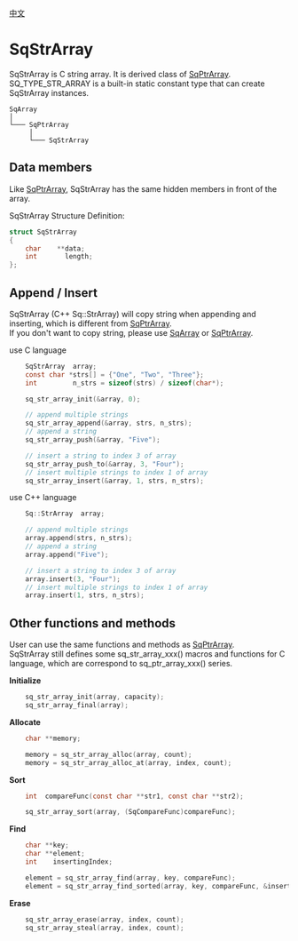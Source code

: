 [中文](SqStrArray.cn.md)

# SqStrArray

SqStrArray is C string array. It is derived class of [SqPtrArray](SqPtrArray.md).  
SQ_TYPE_STR_ARRAY is a built-in static constant type that can create SqStrArray instances.

	SqArray
	│
	└─── SqPtrArray
	     │
	     └─── SqStrArray

## Data members

Like [SqPtrArray](SqPtrArray.md), SqStrArray has the same hidden members in front of the array.  
  
SqStrArray Structure Definition:

```c
struct SqStrArray
{
	char    **data;
	int       length;
};
```

## Append / Insert

SqStrArray (C++ Sq::StrArray) will copy string when appending and inserting, which is different from [SqPtrArray](SqPtrArray.md).  
If you don't want to copy string, please use [SqArray](SqArray.md) or [SqPtrArray](SqPtrArray.md).  
  
use C language

```c
	SqStrArray  array;
	const char *strs[] = {"One", "Two", "Three"};
	int         n_strs = sizeof(strs) / sizeof(char*);

	sq_str_array_init(&array, 0);

	// append multiple strings
	sq_str_array_append(&array, strs, n_strs);
	// append a string
	sq_str_array_push(&array, "Five");

	// insert a string to index 3 of array
	sq_str_array_push_to(&array, 3, "Four");
	// insert multiple strings to index 1 of array
	sq_str_array_insert(&array, 1, strs, n_strs);
```

use C++ language

```c++
	Sq::StrArray  array;

	// append multiple strings
	array.append(strs, n_strs);
	// append a string
	array.append("Five");

	// insert a string to index 3 of array
	array.insert(3, "Four");
	// insert multiple strings to index 1 of array
	array.insert(1, strs, n_strs);
```

## Other functions and methods

User can use the same functions and methods as [SqPtrArray](SqPtrArray.md).  
SqStrArray still defines some sq_str_array_xxx() macros and functions for C language, which are correspond to sq_ptr_array_xxx() series.  
  
**Initialize**

```c
	sq_str_array_init(array, capacity);
	sq_str_array_final(array);
```

**Allocate**

```c
	char **memory;

	memory = sq_str_array_alloc(array, count);
	memory = sq_str_array_alloc_at(array, index, count);
```

**Sort**

```c
	int  compareFunc(const char **str1, const char **str2);

	sq_str_array_sort(array, (SqCompareFunc)compareFunc);
```

**Find**

```c
	char **key;
	char **element;
	int    insertingIndex;

	element = sq_str_array_find(array, key, compareFunc);
	element = sq_str_array_find_sorted(array, key, compareFunc, &insertingIndex);
```

**Erase**

```c
	sq_str_array_erase(array, index, count);
	sq_str_array_steal(array, index, count);
```

